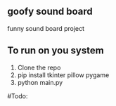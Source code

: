 ## goofy sound board
 funny sound board project

## To run on you system
1. Clone the repo
2. pip install tkinter pillow pygame
3. python main.py

#Todo: 
